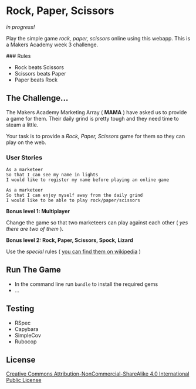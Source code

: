 # Rock, Paper, Scissors

_in progress!_ 

Play the simple game _rock, paper, scissors_ online using this webapp.
This is a Makers Academy week 3 challenge.

### Rules

 - Rock beats Scissors
 - Scissors beats Paper
 - Paper beats Rock


## The Challenge...

The Makers Academy Marketing Array ( **MAMA** ) have asked us to provide a game for them. Their daily grind is pretty tough and they need time to steam a little.

Your task is to provide a _Rock, Paper, Scissors_ game for them so they can play on the web.

### User Stories

```
As a marketeer
So that I can see my name in lights
I would like to register my name before playing an online game

As a marketeer
So that I can enjoy myself away from the daily grind
I would like to be able to play rock/paper/scissors
```
**Bonus level 1: Multiplayer**

Change the game so that two marketeers can play against each other ( _yes there are two of them_ ).

**Bonus level 2: Rock, Paper, Scissors, Spock, Lizard**

Use the _special_ rules ( [you can find them on wikipedia](http://en.wikipedia.org/wiki/Rock-paper-scissors-lizard-Spock_) )

## Run The Game

 - In the command line run `bundle` to install the required gems
 - ...

## Testing

 - RSpec
 - Capybara
 - SimpleCov
 - Rubocop

## License

[Creative Commons Attribution-NonCommercial-ShareAlike 4.0 International Public License](LICENSE)
